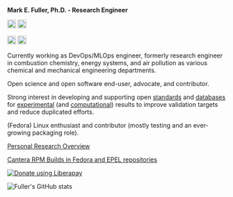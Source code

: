 **Mark E. Fuller, Ph.D. - Research Engineer**

<img src="https://img.shields.io/badge/If it has to be fast-It has to be FORTRAN-yellow" height="20" alt="FORTRAN"/>
<a href="https://pgp.mit.edu/pks/lookup?search=mark.e.fuller%40gmx.de&op=index"><img src="https://img.shields.io/badge/PGP-73F1%20A30C%20BDF4%20DB4B%20C75F%20FD0F%20D599%20E76C%20FFCA%20BF60-blue" height="20" alt="PGP key"/>

<a href="https://matrix.to/#/@mefuller:matrix.org"><img src="https://img.shields.io/badge/Matrix-@fuller:one.ems.host-blue" height="20" alt="Matrix"/></a>
<a rel="me" href="https://fosstodon.org/@fuller"></a><img src="https://img.shields.io/badge/Mastodon-@fuller@fosstodon.org-blue" height="20" alt="Matrix"/></a>


<p>
Currently working as DevOps/MLOps engineer, formerly research engineer in combustion chemistry, energy systems, and air pollution as various chemical and mechanical engineering departments.

Open science and open software end-user, advocate, and contributor.

Strong interest in developing and supporting open [standards](https://github.com/pr-omethe-us/PyKED) and [databases](https://github.com/jiweiqi/CollectionOfMechanisms) for [experimental](https://github.com/pr-omethe-us/ChemKED-database) (and [computational](https://github.com/TCKDB)) results to improve validation targets and reduce duplicated efforts.

(Fedora) Linux enthusiast and contributor (mostly testing and an ever-growing packaging role).
</p>

[Personal Research Overview](https://mefuller.github.io)

[Cantera RPM Builds in Fedora and EPEL repositories](https://src.fedoraproject.org/rpms/cantera)

<noscript><a href="https://liberapay.com/fuller/donate"><img alt="Donate using Liberapay" src="https://liberapay.com/assets/widgets/donate.svg"></a></noscript>

![Fuller's GitHub stats](https://github-readme-stats.vercel.app/api?username=mefuller&theme=default&show_icons=true)




